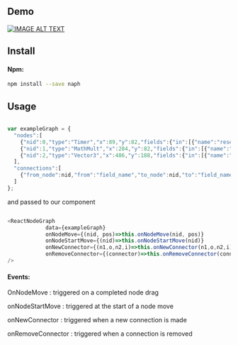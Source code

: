 
## Demo

[![IMAGE ALT TEXT](http://img.youtube.com/vi/C-pETutAfrE/1.jpg)](http://www.youtube.com/watch?v=C-pETutAfrE "React Node Graph Demo")

## Install

#### Npm:
```sh
npm install --save naph
```

## Usage


```js

var exampleGraph = {
  "nodes":[
    {"nid":0,"type":"Timer","x":89,"y":82,"fields":{"in":[{"name":"reset"},{"name":"pause"},{"name":"max"}],"out":[{"name":"out"}]}},
    {"nid":1,"type":"MathMult","x":284,"y":82,"fields":{"in":[{"name":"in"},{"name":"factor"}],"out":[{"name":"out"}]}},
    {"nid":2,"type":"Vector3","x":486,"y":188,"fields":{"in":[{"name":"xyz"},{"name":"x"},{"name":"y"},{"name":"z"}],"out":[{"name":"xyz"},{"name":"x"},{"name":"y"},{"name":"z"}]}}
  ],
  "connections":[
    {"from_node":nid,"from":"field_name","to_node":nid,"to":"field_name"},
  ]
};

```

and passed to our component

```js

<ReactNodeGraph 
            data={exampleGraph} 
            onNodeMove={(nid, pos)=>this.onNodeMove(nid, pos)}
            onNodeStartMove={(nid)=>this.onNodeStartMove(nid)}
            onNewConnector={(n1,o,n2,i)=>this.onNewConnector(n1,o,n2,i)} 
            onRemoveConnector={(connector)=>this.onRemoveConnector(connector)}
/>

```

#### Events:

OnNodeMove : triggered on a completed node drag

onNodeStartMove : triggered at the start of a node move

onNewConnector : triggered when a new connection is made

onRemoveConnector : triggered when a connection is removed
